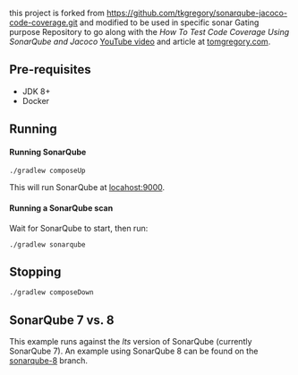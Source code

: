 this project is forked from https://github.com/tkgregory/sonarqube-jacoco-code-coverage.git and modified to be used in specific sonar Gating purpose
Repository to go along with the *How To Test Code Coverage Using SonarQube and Jacoco* 
[YouTube video](https://youtu.be/6BTOd0X8UCs) and article at [tomgregory.com](https://tomgregory.com/how-to-measure-code-coverage-using-sonarqube-and-jacoco/).

## Pre-requisites

* JDK 8+
* Docker

## Running

#### Running SonarQube

`./gradlew composeUp`

This will run SonarQube at [locahost:9000](http://localhost:9000).

#### Running a SonarQube scan

Wait for SonarQube to start, then run:

`./gradlew sonarqube`

## Stopping

`./gradlew composeDown`

## SonarQube 7 vs. 8

This example runs against the *lts* version of SonarQube (currently SonarQube 7).
An example using SonarQube 8 can be found on the [sonarqube-8](https://github.com/tkgregory/sonarqube-jacoco-code-coverage/tree/sonarqube-8) branch.
